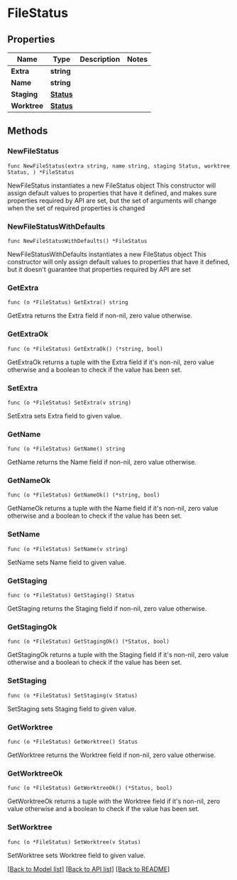 # FileStatus

## Properties

Name | Type | Description | Notes
------------ | ------------- | ------------- | -------------
**Extra** | **string** |  | 
**Name** | **string** |  | 
**Staging** | [**Status**](Status.md) |  | 
**Worktree** | [**Status**](Status.md) |  | 

## Methods

### NewFileStatus

`func NewFileStatus(extra string, name string, staging Status, worktree Status, ) *FileStatus`

NewFileStatus instantiates a new FileStatus object
This constructor will assign default values to properties that have it defined,
and makes sure properties required by API are set, but the set of arguments
will change when the set of required properties is changed

### NewFileStatusWithDefaults

`func NewFileStatusWithDefaults() *FileStatus`

NewFileStatusWithDefaults instantiates a new FileStatus object
This constructor will only assign default values to properties that have it defined,
but it doesn't guarantee that properties required by API are set

### GetExtra

`func (o *FileStatus) GetExtra() string`

GetExtra returns the Extra field if non-nil, zero value otherwise.

### GetExtraOk

`func (o *FileStatus) GetExtraOk() (*string, bool)`

GetExtraOk returns a tuple with the Extra field if it's non-nil, zero value otherwise
and a boolean to check if the value has been set.

### SetExtra

`func (o *FileStatus) SetExtra(v string)`

SetExtra sets Extra field to given value.


### GetName

`func (o *FileStatus) GetName() string`

GetName returns the Name field if non-nil, zero value otherwise.

### GetNameOk

`func (o *FileStatus) GetNameOk() (*string, bool)`

GetNameOk returns a tuple with the Name field if it's non-nil, zero value otherwise
and a boolean to check if the value has been set.

### SetName

`func (o *FileStatus) SetName(v string)`

SetName sets Name field to given value.


### GetStaging

`func (o *FileStatus) GetStaging() Status`

GetStaging returns the Staging field if non-nil, zero value otherwise.

### GetStagingOk

`func (o *FileStatus) GetStagingOk() (*Status, bool)`

GetStagingOk returns a tuple with the Staging field if it's non-nil, zero value otherwise
and a boolean to check if the value has been set.

### SetStaging

`func (o *FileStatus) SetStaging(v Status)`

SetStaging sets Staging field to given value.


### GetWorktree

`func (o *FileStatus) GetWorktree() Status`

GetWorktree returns the Worktree field if non-nil, zero value otherwise.

### GetWorktreeOk

`func (o *FileStatus) GetWorktreeOk() (*Status, bool)`

GetWorktreeOk returns a tuple with the Worktree field if it's non-nil, zero value otherwise
and a boolean to check if the value has been set.

### SetWorktree

`func (o *FileStatus) SetWorktree(v Status)`

SetWorktree sets Worktree field to given value.



[[Back to Model list]](../README.md#documentation-for-models) [[Back to API list]](../README.md#documentation-for-api-endpoints) [[Back to README]](../README.md)


